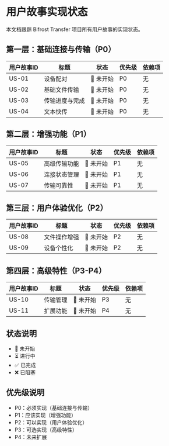 # 用户故事实现状态

本文档跟踪 Bifrost Transfer 项目所有用户故事的实现状态。

## 第一层：基础连接与传输（P0）

| 用户故事ID | 标题 | 状态 | 优先级 | 依赖项 |
|-------|--------|--------|----------|--------------|
| US-01 | 设备配对 | 🔄 未开始 | P0 | 无 |
| US-02 | 基础文件传输 | 🔄 未开始 | P0 | 无 |
| US-03 | 传输进度与完成 | 🔄 未开始 | P0 | 无 |
| US-04 | 文本快传 | 🔄 未开始 | P0 | 无 |

## 第二层：增强功能（P1）

| 用户故事ID | 标题 | 状态 | 优先级 | 依赖项 |
|-------|--------|--------|----------|--------------|
| US-05 | 高级传输功能 | 🔄 未开始 | P1 | 无 |
| US-06 | 连接状态管理 | 🔄 未开始 | P1 | 无 |
| US-07 | 传输可靠性 | 🔄 未开始 | P1 | 无 |

## 第三层：用户体验优化（P2）

| 用户故事ID | 标题 | 状态 | 优先级 | 依赖项 |
|-------|--------|--------|----------|--------------|
| US-08 | 文件操作增强 | 🔄 未开始 | P2 | 无 |
| US-09 | 设备个性化 | 🔄 未开始 | P2 | 无 |

## 第四层：高级特性（P3-P4）

| 用户故事ID | 标题 | 状态 | 优先级 | 依赖项 |
|-------|--------|--------|----------|--------------|
| US-10 | 传输管理 | 🔄 未开始 | P3 | 无 |
| US-11 | 扩展功能 | 🔄 未开始 | P4 | 无 |

## 状态说明
- 🔄 未开始
- ⏳ 进行中
- ✅ 已完成
- ❌ 已阻塞

## 优先级说明
- P0：必须实现（基础连接与传输）
- P1：应该实现（增强功能）
- P2：可以实现（用户体验优化）
- P3：可选实现（高级特性）
- P4：未来扩展
